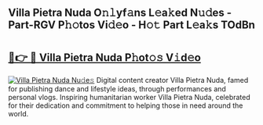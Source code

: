 ## Villa Pietra Nuda O𝚗𝚕yf𝚊ns L𝚎a𝚔ed N𝚞𝚍es - Part-RGV P𝚑𝚘tos Vi𝚍𝚎o - H𝚘𝚝 Part L𝚎a𝚔s TOdBn

# <h2><a href="http://kfdq27.oniu.top/?m=Villa+Pietra+Nuda">🔗👉 🔴 Villa Pietra Nuda P𝚑ot𝚘𝚜 V𝚒d𝚎o</a></h2>

[![Villa Pietra Nuda Nu𝚍e𝚜](https://i.imgur.com/0qMVB7G.gif)](http://kfdq27.oniu.top/?m=Villa+Pietra+Nuda)
Digital content creator Villa Pietra Nuda, famed for publishing dance and lifestyle ideas, through performances and personal vlogs. Inspiring humanitarian worker Villa Pietra Nuda, celebrated for their dedication and commitment to helping those in need around the world.  
